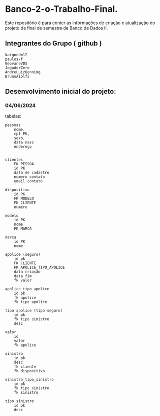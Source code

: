 # Banco-2-o-Trabalho-Final.
Este repositório é para conter as informações de criação e atualização do projeto de final de semestre de Banco de Dados II. 

## Integrantes do Grupo ( github )
	kaiquedm12
 	paulos-f
	GeovaneVDS
 	JogadorZero
  	AndreLuizOenning
	BrunoAiolfi

## Desenvolvimento inicial do projeto:
### 04/06/2024

tabelas:
	
	pessoas
		nome,
		cpf PK,
		sexo,
		data nasc
		endereço	

	
	clientes
		FK PESSOA
		id PK
		data de cadastro
		numero contato
		email contato
	
	dispositivo
		id PK
		FK MODELO
		FK CLIENTE
		numero	
	
	modelo
		id PK
		nome
		FK MARCA
	
	marca 
		id PK
		nome
		
	apolice (seguro)
		id pk
		FK CLIENTE
		FK APOLICE_TIPO_APOLICE
		data criação
		data fim
		fk valor 
	
	apolice_tipo_apolice
		id pk
		fk apolice
		fk tipo apolice
	
	tipo apolice (tipo seguro)
		id pk
		fk tipo sinistro
		desc
	
	valor
		id
		valor
		fk apolice
	
	sinistro 
		id pk
		desc
		fk cliente
		fk dispositivo
	
	sinistro_tipo_sinistro
		id pk
		fk tipo sinistro
		fk sinistro
	
	tipo sinistro
		id pk
		desc 
